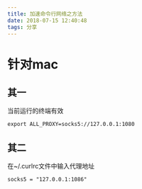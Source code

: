 ```yaml
---
title: 加速命令行网络之方法
date: 2018-07-15 12:40:48
tags: 分享
---
```

# 针对mac
## 其一
当前运行的终端有效

`export ALL_PROXY=socks5://127.0.0.1:1080
`

## 其二
在~/.curlrc文件中输入代理地址

`socks5 = "127.0.0.1:1086"`

